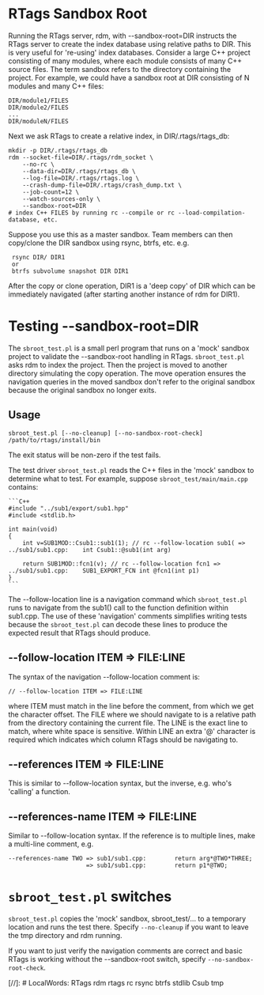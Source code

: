 # RTags Sandbox Root

Running the RTags server, rdm, with --sandbox-root=DIR instructs the RTags server to create the
index database using relative paths to DIR. This is very useful for 're-using' index
databases. Consider a large C++ project consisting of many modules, where each module consists of
many C++ source files. The term sandbox refers to the directory containing the project. For example,
we could have a sandbox root at DIR consisting of N modules and many C++ files:

    DIR/module1/FILES
    DIR/module2/FILES
    ...
    DIR/moduleN/FILES

Next we ask RTags to create a relative index, in DIR/.rtags/rtags_db:

    mkdir -p DIR/.rtags/rtags_db
    rdm --socket-file=DIR/.rtags/rdm_socket \
        --no-rc \
        --data-dir=DIR/.rtags/rtags_db \
        --log-file=DIR/.rtags/rtags.log \
        --crash-dump-file=DIR/.rtags/crash_dump.txt \
        --job-count=12 \
        --watch-sources-only \
        --sandbox-root=DIR
    # index C++ FILES by running rc --compile or rc --load-compilation-database, etc.

Suppose you use this as a master sandbox. Team members can then copy/clone the DIR sandbox using
rsync, btrfs, etc. e.g.

     rsync DIR/ DIR1
     or
     btrfs subvolume snapshot DIR DIR1

After the copy or clone operation, DIR1 is a 'deep copy' of DIR which can be immediately navigated
(after starting another instance of rdm for DIR1).

# Testing --sandbox-root=DIR

The `sbroot_test.pl` is a small perl program that runs on a 'mock' sandbox
project to validate the --sandbox-root handling in RTags. `sbroot_test.pl` asks
rdm to index the project. Then the project is moved to another directory
simulating the copy operation. The move operation ensures the navigation queries
in the moved sandbox don't refer to the original sandbox because the original
sandbox no longer exits.

## Usage

    sbroot_test.pl [--no-cleanup] [--no-sandbox-root-check] /path/to/rtags/install/bin

The exit status will be non-zero if the test fails.

The test driver `sbroot_test.pl` reads the C++ files in the 'mock' sandbox to determine
what to test. For example, suppose `sbroot_test/main/main.cpp` contains:

    ```C++
    #include "../sub1/export/sub1.hpp"
    #include <stdlib.h>

    int main(void)
    {
        int v=SUB1MOD::Csub1::sub1(1); // rc --follow-location sub1( => ../sub1/sub1.cpp:    int Csub1::@sub1(int arg)

        return SUB1MOD::fcn1(v); // rc --follow-location fcn1 => ../sub1/sub1.cpp:    SUB1_EXPORT_FCN int @fcn1(int p1)
    }
    ```

The --follow-location line is a navigation command which `sbroot_test.pl` runs
to navigate from the sub1() call to the function definition within sub1.cpp. The use of these
'navigation' comments simplifies writing tests because the `sbroot_test.pl` can decode these
lines to produce the expected result that RTags should produce.

## --follow-location ITEM => FILE:LINE

The syntax of the navigation --follow-location comment is:

    // --follow-location ITEM => FILE:LINE

where ITEM must match in the line before the comment, from which we get the character offset.
The FILE where we should navigate to is a relative path from the directory containing the
current file. The LINE is the exact line to match, where white space is sensitive. Within LINE
an extra '@' character is required which indicates which column RTags should be navigating to.

## --references ITEM => FILE:LINE

This is similar to --follow-location syntax, but the inverse, e.g. who's 'calling' a function.

## --references-name ITEM => FILE:LINE

Similar to --follow-location syntax.
If the reference is to multiple lines, make a multi-line comment, e.g.

    --references-name TWO => sub1/sub1.cpp:        return arg*@TWO*THREE;
                          => sub1/sub1.cpp:        return p1*@TWO;

# `sbroot_test.pl` switches

`sbroot_test.pl` copies the 'mock' sandbox, sbroot_test/... to a temporary location and runs the
test there. Specify `--no-cleanup` if you want to leave the tmp directory and rdm running.

If you want to just verify the navigation comments are correct and basic RTags is working
without the --sandbox-root switch, specify `--no-sandbox-root-check`.


[//]: # LocalWords:  RTags rdm rtags rc rsync btrfs stdlib Csub tmp
